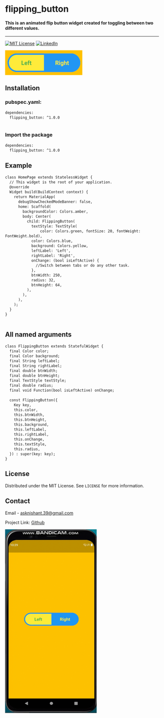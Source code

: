# flipping_button

#### This is an animated flip button widget created for toggling between two different values.
*  *  *  *  *

[![MIT License][license-shield]][license-url]
[![LinkedIn][linkedin-shield]][linkedin-url]

<img src = "https://github.com/asknishant/Flipping_button_main/blob/master/Capture.PNG" align = "center"></img>

## Installation
### pubspec.yaml:

```
dependencies:
  flipping_button: ^1.0.0
 
```
### Import the package
```
dependencies:
  flipping_button: ^1.0.0
```


## Example

```
class HomePage extends StatelessWidget {
  // This widget is the root of your application.
  @override
  Widget build(BuildContext context) {
    return MaterialApp(
      debugShowCheckedModeBanner: false,
      home: Scaffold(
        backgroundColor: Colors.amber,
        body: Center(
          child: FlippingButton(
            textStyle: TextStyle(
                color: Colors.green, fontSize: 20, fontWeight: FontWeight.bold),
            color: Colors.blue,
            background: Colors.yellow,
            leftLabel: 'Left',
            rightLabel: 'Right',
            onChange: (bool isLeftActive) {
              //Switch between tabs or do any other task.
            },
            btnWidth: 250,
            radius: 32,
            btnHeight: 64,
          ),
        ),
      ),
    );
  }
}
 
```
## All named arguments
```
class FlippingButton extends StatefulWidget {
  final Color color;
  final Color background;
  final String leftLabel;
  final String rightLabel;
  final double btnWidth;
  final double btnHeight;
  final TextStyle textStyle;
  final double radius;
  final void Function(bool isLeftActive) onChange;

  const FlippingButton({
    Key key,
    this.color,
    this.btnWidth,
    this.btnHeight,
    this.background,
    this.leftLabel,
    this.rightLabel,
    this.onChange,
    this.textStyle,
    this.radius,
  }) : super(key: key);  
}
```



<!-- LICENSE -->
## License

Distributed under the MIT License. See `LICENSE` for more information.


<!-- CONTACT -->
## Contact
Email - asknishant.39@gmail.com

Project Link: [Github](https://github.com/asknishant/Flipping_button/tree/master)

<img src="https://github.com/asknishant/Flipping_button_main/blob/master/GIF.gif" width="300" height="600" />


[license-shield]: https://img.shields.io/github/license/othneildrew/Best-README-Template.svg?style=flat-square
[license-url]: https://github.com/asknishant/Flipping_button/blob/master/LICENSE
[linkedin-shield]: https://img.shields.io/badge/-LinkedIn-black.svg?style=flat-square&logo=linkedin&colorB=555
[linkedin-url]: https://www.linkedin.com/in/nishant-kumar-6a2460166/
